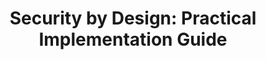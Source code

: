 ---
title: "Security by Design: Practical Implementation Guide"
description: "Building security into software architecture from day one rather than as an afterthought."
publishedAt: 2024-07-22
tags: ["security", "architecture", "best-practices"]
url: "https://blog.osixtech.com/security-by-design"
stars: 298
featured: false
---